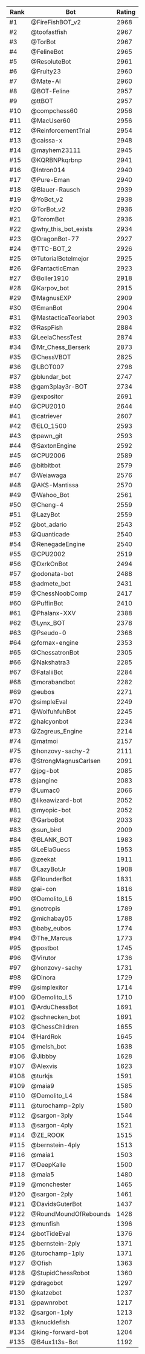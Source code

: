 Rank|Bot|Rating
---|---|---
#1|@FireFishBOT_v2|2968
#2|@toofastfish|2967
#3|@TorBot|2967
#4|@FelineBot|2965
#5|@ResoluteBot|2961
#6|@Fruity23|2960
#7|@Mate-AI|2960
#8|@BOT-Feline|2957
#9|@ttBOT|2957
#10|@compchess60|2956
#11|@MacUser60|2956
#12|@ReinforcementTrial|2954
#13|@caissa-x|2948
#14|@mayhem23111|2945
#15|@KQRBNPkqrbnp|2941
#16|@Intron014|2940
#17|@Pure-Eman|2940
#18|@Blauer-Rausch|2939
#19|@YoBot_v2|2938
#20|@TorBot_v2|2936
#21|@ToromBot|2936
#22|@why_this_bot_exists|2934
#23|@DragonBot-77|2927
#24|@TTC-BOT_2|2926
#25|@TutorialBotelmejor|2925
#26|@FantacticEman|2923
#27|@Boller1910|2918
#28|@Karpov_bot|2915
#29|@MagnusEXP|2909
#30|@EmanBot|2904
#31|@MastacticaTeoriabot|2903
#32|@RaspFish|2884
#33|@LeelaChessTest|2874
#34|@Mr_Chess_Berserk|2873
#35|@ChessVBOT|2825
#36|@LBOT007|2798
#37|@blundar_bot|2747
#38|@gam3play3r-BOT|2734
#39|@expositor|2691
#40|@CPU2010|2644
#41|@catriever|2607
#42|@ELO_1500|2593
#43|@pawn_git|2593
#44|@SaxtonEngine|2592
#45|@CPU2006|2589
#46|@bitbitbot|2579
#47|@Weiawaga|2576
#48|@AKS-Mantissa|2570
#49|@Wahoo_Bot|2561
#50|@Cheng-4|2559
#51|@LazyBot|2559
#52|@bot_adario|2543
#53|@Quanticade|2540
#54|@RenegadeEngine|2540
#55|@CPU2002|2519
#56|@DxrkOnBot|2494
#57|@odonata-bot|2488
#58|@admete_bot|2431
#59|@ChessNoobComp|2417
#60|@PuffinBot|2410
#61|@Phalanx-XXV|2388
#62|@Lynx_BOT|2378
#63|@Pseudo-0|2368
#64|@fornax-engine|2353
#65|@ChessatronBot|2305
#66|@Nakshatra3|2285
#67|@FataliiBot|2284
#68|@morabandbot|2282
#69|@eubos|2271
#70|@simpleEval|2249
#71|@WolfuhfuhBot|2245
#72|@halcyonbot|2234
#73|@Zagreus_Engine|2214
#74|@matmoi|2157
#75|@honzovy-sachy-2|2111
#76|@StrongMagnusCarlsen|2091
#77|@jpg-bot|2085
#78|@jangine|2083
#79|@Lumac0|2066
#80|@likeawizard-bot|2052
#81|@myopic-bot|2052
#82|@GarboBot|2033
#83|@sun_bird|2009
#84|@BLANK_BOT|1983
#85|@LeElaGuess|1953
#86|@zeekat|1911
#87|@LazyBotJr|1908
#88|@FlounderBot|1831
#89|@ai-con|1816
#90|@Demolito_L6|1815
#91|@notropis|1789
#92|@michabay05|1788
#93|@baby_eubos|1774
#94|@The_Marcus|1773
#95|@postbot|1745
#96|@Virutor|1736
#97|@honzovy-sachy|1731
#98|@Dinora|1729
#99|@simplexitor|1714
#100|@Demolito_L5|1710
#101|@ArduChessBot|1691
#102|@schnecken_bot|1691
#103|@ChessChildren|1655
#104|@HardRok|1645
#105|@melsh_bot|1638
#106|@Jibbby|1628
#107|@Alexvis|1623
#108|@turkjs|1591
#109|@maia9|1585
#110|@Demolito_L4|1584
#111|@turochamp-2ply|1580
#112|@sargon-3ply|1544
#113|@sargon-4ply|1521
#114|@ZE_ROOK|1515
#115|@bernstein-4ply|1513
#116|@maia1|1503
#117|@DeepKalle|1500
#118|@maia5|1480
#119|@monchester|1465
#120|@sargon-2ply|1461
#121|@DavidsGuterBot|1437
#122|@RoundMoundOfRebounds|1428
#123|@munfish|1396
#124|@botTideEval|1376
#125|@bernstein-2ply|1371
#126|@turochamp-1ply|1371
#127|@Ofish|1363
#128|@StupidChessRobot|1360
#129|@dragobot|1297
#130|@katzebot|1237
#131|@pawnrobot|1217
#132|@sargon-1ply|1213
#133|@knucklefish|1207
#134|@king-forward-bot|1204
#135|@B4ux1t3s-Bot|1192
